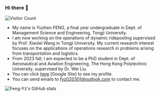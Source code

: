 ### Hi there 👋

![Visitor Count](https://profile-counter.glitch.me/Feng-Yz/count.svg)

- My name is Yuzhen FENG, a final year undergraduate in Dept. of Management Science and Engineering, Tongji University.
- I am now working on the operations of dynamic ridepooling supervised by Prof. Xiaolei Wang in Tongji University. My current research interest focuses on the applications of operations research in problems arising from transportation and logistics.
- From 2023 fall, I am expected to be a PhD student in Dept. of Aeronautical and Aviation Engineering, The Hong Kong Polytechnic University, supervised by Dr. Wei Liu.
- You can click [here](https://sites.google.com/view/yuzhenfeng/about-me) [Google Site] to see my profile. 
- You can send emails to fyz020301@outlook.com to contact me.

![Feng-Yz's GitHub stats](https://github-readme-stats.vercel.app/api?username=Feng-Yz&show_icons=true&theme=tokyonight)

<!--
**SL-Feng/SL-Feng** is a ✨ _special_ ✨ repository because its `README.md` (this file) appears on your GitHub profile.

Here are some ideas to get you started:

- 🔭 I’m currently working on ...
- 🌱 I’m currently learning ...
- 👯 I’m looking to collaborate on ...
- 🤔 I’m looking for help with ...
- 💬 Ask me about ...
- 📫 How to reach me: ...
- 😄 Pronouns: ...
- ⚡ Fun fact: ...

-->
